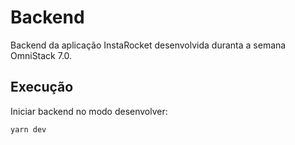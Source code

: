 # Backend

Backend da aplicação InstaRocket desenvolvida duranta a semana OmniStack 7.0.

## Execução

Iniciar backend no modo desenvolver:

```
yarn dev
```
